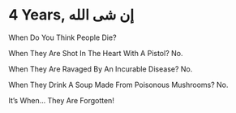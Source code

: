 <h1>4 Years, إن شى الله </h1>
When Do You Think People Die?

When They Are Shot In The Heart With A Pistol? No. 

When They Are Ravaged By An Incurable Disease? No.

When They Drink A Soup Made From Poisonous Mushrooms? No. 

It’s When... They Are Forgotten!
  




